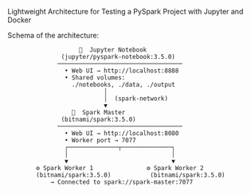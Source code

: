 Lightweight Architecture for Testing a PySpark Project with Jupyter and Docker

Schema of the architecture:

                        🧠  Jupyter Notebook
                   (jupyter/pyspark-notebook:3.5.0)
                  ───────────────────────────────────
                    • Web UI → http://localhost:8888
                    • Shared volumes:
                      ./notebooks, ./data, ./output
                               │
                               │  (spark-network)
                               ▼
                      🧩  Spark Master
                   (bitnami/spark:3.5.0)
                  ───────────────────────────────────
                    • Web UI → http://localhost:8080
                    • Worker port → 7077
                    ┌──────────────┬──────────────┐
                    │                             │
                    ▼                             ▼
            ⚙️ Spark Worker 1               ⚙️ Spark Worker 2
            (bitnami/spark:3.5.0)           (bitnami/spark:3.5.0)
                → Connected to spark://spark-master:7077



